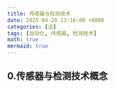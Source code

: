```yaml
---
title: 传感器与检测技术
date: 2025-04-20 23:16:00 +0800
categories: [法]
tags: [自动化, 传感器, 检测技术]
math: true
mermaid: true
---
```


## 0.传感器与检测技术概念
